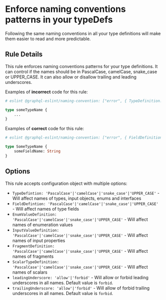 # Enforce naming conventions patterns in your typeDefs

Following the same naming conventions in all your type definitions will make them easier to read and more predictable.

## Rule Details

This rule enforces naming conventions patterns for your type definitions. It can control if the names should be in PascalCase, camelCase, snake_case or UPPER_CASE. It can also allow or disallow trailing and leading underscores.

Examples of **incorrect** code for this rule:

```graphql
# eslint @graphql-eslint/naming-convention: ["error", { TypeDefinition: "PascalCase" }]

type someTypeName {
    ...
}
```

Examples of **correct** code for this rule:

```graphql
# eslint @graphql-eslint/naming-convention: ["error", { FieldDefinition: "camelCase", TypeDefintion: "PascalCase" }]

type SomeTypeName {
    someFieldName: String
}
```

## Options

This rule accepts configuration object with multiple options:

* `TypeDefintion: 'PascalCase'|'camelCase'|'snake_case'|'UPPER_CASE'` - Will affect names of types, input objects, enums and interfaces
* `FieldDefintion: 'PascalCase'|'camelCase'|'snake_case'|'UPPER_CASE'` - Will affect names of type fields
* `EnumValueDefinition: 'PascalCase'|'camelCase'|'snake_case'|'UPPER_CASE'` - Will affect names of enumeration values
* `InputValueDefinition: 'PascalCase'|'camelCase'|'snake_case'|'UPPER_CASE'` - Will affect names of input properties
* `FragmentDefinition: 'PascalCase'|'camelCase'|'snake_case'|'UPPER_CASE'` - Will affect names of fragments
* `ScalarTypeDefinition: 'PascalCase'|'camelCase'|'snake_case'|'UPPER_CASE'` - Will affect names of scalars
* `leadingUnderscore: 'allow'|'forbid'` - Will allow or forbid leading underscores in all names. Default value is `forbid`.
* `trailingUnderscore: 'allow'|'forbid'` - Will allow of forbid trailing underscores in all names. Default value is `forbid`.